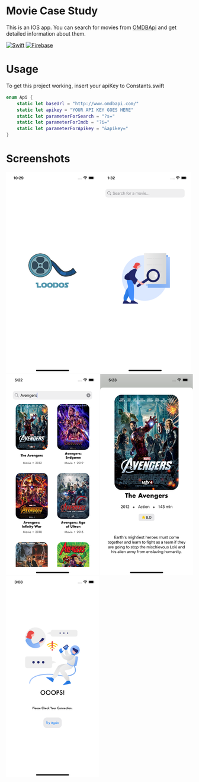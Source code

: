 # Movie Case Study

This is an IOS app. You can search for movies from [OMDBApi](http://omdbapi.com) and get detailed information about them.

[![Swift](https://img.shields.io/badge/Swift-4.0-orange.svg?style=flat)](https://developer.apple.com/swift)
[![Firebase](https://img.shields.io/badge/firebase-6.9.0-orange.svg?style=flat)](https://firebase.google.com) 
   
# Usage

To get this project working, insert your apiKey to Constants.swift
```swift
enum Api {
    static let baseUrl = "http://www.omdbapi.com/"
    static let apikey = "YOUR API KEY GOES HERE"
    static let parameterForSearch = "?s="
    static let parameterForImdb = "?i="
    static let parameterForApikey = "&apikey="
}

```

# Screenshots


<img src="https://github.com/tubanury/MovieCaseStudy/blob/main/Screenshots/splashScreen.png" width="250" ><img src="https://github.com/tubanury/MovieCaseStudy/blob/main/Screenshots/homeBeforeSearch.png" width="250"> 
<img src="https://github.com/tubanury/MovieCaseStudy/blob/main/Screenshots/homeScreen.png" width="250"> 
<img src="https://github.com/tubanury/MovieCaseStudy/blob/main/Screenshots/DetailScreen.png" width="250" > <img src="https://github.com/tubanury/MovieCaseStudy/blob/main/Screenshots/errorScreen.png" width="250">
